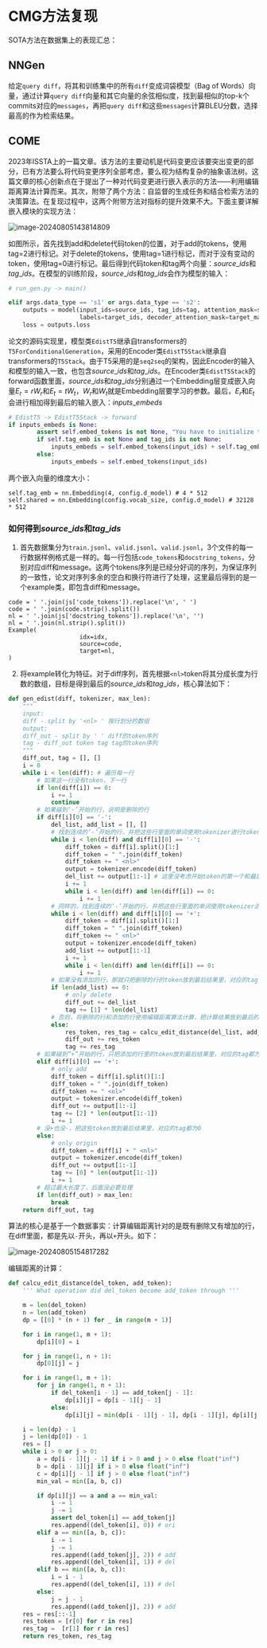 # CMG方法复现

SOTA方法在数据集上的表现汇总：





## NNGen

给定`query diff`，将其和训练集中的所有`diff`变成词袋模型（Bag of Words）向量，通过计算`query diff`向量和其它向量的余弦相似度，找到最相似的top-k个commits对应的`messages`，再把`query diff`和这些`messages`计算BLEU分数，选择最高的作为检索结果。

## COME

2023年ISSTA上的一篇文章。该方法的主要动机是代码变更应该要突出变更的部分，已有方法要么将代码变更序列全部考虑，要么视为结构复杂的抽象语法树。这篇文章的核心创新点在于提出了一种对代码变更进行嵌入表示的方法——利用编辑距离算法计算而来。其次，附带了两个方法：自监督的生成任务和结合检索方法的决策算法。在复现过程中，这两个附带方法对指标的提升效果不大。下面主要详解嵌入模块的实现方法：

![image-20240805143814809](assets/image-20240805143814809.png)

如图所示，首先找到add和delete代码token的位置，对于add的tokens，使用tag=2进行标记。对于delete的tokens，使用tag=1进行标记，而对于没有变动的token，使用tag=0进行标记。最后得到代码token和tag两个向量：$source\_ids$和$tag\_ids$。在模型的训练阶段，$source\_ids$和$tag\_ids$​会作为模型的输入：

```python
# run_gen.py -> main()

elif args.data_type == 's1' or args.data_type == 's2':
    outputs = model(input_ids=source_ids, tag_ids=tag, attention_mask=source_mask,
                    labels=target_ids, decoder_attention_mask=target_mask)
    loss = outputs.loss
```

论文的源码实现里，模型类`EdistT5`继承自transformers的`T5ForConditionalGeneration`，采用的Encoder类`EdistT5Stack`继承自transformers的`T5Stack`。由于T5采用的是`seq2seq`的架构，因此Encoder的输入和模型的输入一致，也包含$source\_ids$和$tag\_ids$。在Encoder类`EdistT5Stack`的forward函数里面，$source\_ids$和$tag\_ids$分别通过一个Embedding层变成嵌入向量$E_r=rW_r$和$E_t=tW_t$，$W_r$和$W_t$就是Embedding层要学习的参数。最后，$E_r$和$E_t$会进行相加得到最后的输入嵌入：$inputs\_embeds$

```python
# EdistT5 -> EdistT5Stack -> forward
if inputs_embeds is None:
        assert self.embed_tokens is not None, "You have to initialize the model with valid token embeddings"
        if self.tag_emb is not None and tag_ids is not None:
            inputs_embeds = self.embed_tokens(input_ids) + self.tag_emb(tag_ids)
        else:
            inputs_embeds = self.embed_tokens(input_ids)
```

两个嵌入向量的维度大小：

```
self.tag_emb = nn.Embedding(4, config.d_model) # 4 * 512
self.shared = nn.Embedding(config.vocab_size, config.d_model) # 32128 * 512
```

### 如何得到$source\_ids$和$tag\_ids$

1. 首先数据集分为`train.jsonl`、`valid.jsonl`、`valid.jsonl`，3个文件的每一行数据样例格式是一样的。每一行包括`code_tokens`和`docstring_tokens`，分别对应diff和message。这两个tokens序列是已经分好词的序列，为保证序列的一致性，论文对序列多余的空白和换行符进行了处理，这里最后得到的是一个example类，即包含diff和message。

```
code = ' '.join(js['code_tokens']).replace('\n', ' ')
code = ' '.join(code.strip().split())
nl = ' '.join(js['docstring_tokens']).replace('\n', '')
nl = ' '.join(nl.strip().split())
Example(
                    idx=idx,
                    source=code,
                    target=nl,
)

```

2. 将example转化为特征。对于diff序列，首先根据`<nl>`token将其分成长度为行数的数组，目标是得到最后的$source\_ids$和$tag\_ids$，核心算法如下：

```python
def gen_edist(diff, tokenizer, max_len):
    """
    input:
    diff - split by '<nl> ' 按行划分的数组
    output:
    diff_out - split by ' ' diff的token序列
    tag - diff_out token tag tag的token序列
    """
    diff_out, tag = [], []
    i = 0
    while i < len(diff): # 遍历每一行
        # 如果这一行没有token，下一行
        if len(diff[i]) == 0:
            i += 1
            continue
        # 如果碰到‘-’开始的行，说明是删除的行
        if diff[i][0] == '-':
            del_list, add_list = [], []
            # 找到连续的‘-’开始的行，并把这些行里面的单词使用tokenizer进行token化
            while i < len(diff) and diff[i][0] == '-':
                diff_token = diff[i].split()[1:]
                diff_token = " ".join(diff_token)
                diff_token += " <nl>"
                output = tokenizer.encode(diff_token)
                del_list += output[1:-1] # 这里没考虑开始token的第一个和最后一个token，也就是去除了首尾标记
                i += 1
                while i < len(diff) and len(diff[i]) == 0:
                    i += 1
            # 同样的，找到连续的‘-’开始的行，并把这些行里面的单词使用tokenizer进行token化
            while i < len(diff) and diff[i][0] == '+':
                diff_token = diff[i].split()[1:]
                diff_token = " ".join(diff_token)
                diff_token += " <nl>"
                output = tokenizer.encode(diff_token)
                add_list += output[1:-1]
                i += 1
                while i < len(diff) and len(diff[i]) == 0:
                    i += 1
            # 如果没有添加的行，那就只把删除的行的token放到最后结果里，对应的tag都为1
            if len(add_list) == 0:
                # only delete
                diff_out += del_list
                tag += [1] * len(del_list)
            # 否则，将删除的行和添加的行使用编辑距离算法计算，把计算结果放到最后的结果里
        	else:
                res_token, res_tag = calcu_edit_distance(del_list, add_list)
                diff_out += res_token
                tag += res_tag
        # 如果碰到“+”开始的行，只把添加的行里的token放到最后结果里，对应的tag都为2
    	elif diff[i][0] == '+':
            # only add
            diff_token = diff[i].split()[1:]
            diff_token = " ".join(diff_token)
            diff_token += " <nl>"
            output = tokenizer.encode(diff_token)
            diff_out += output[1:-1]
            tag += [2] * len(output[1:-1])
            i += 1
        # 没+也没-，把这些token放到最后结果里，对应的tag都为0
    	else:
            # only origin
            diff_token = diff[i] + " <nl>"
            output = tokenizer.encode(diff_token)
            diff_out += output[1:-1]
            tag += [0] * len(output[1:-1])
            i += 1
        # 超过最大长度了，后面没必要处理
        if len(diff_out) > max_len:
            break
    return diff_out, tag
```

算法的核心是基于一个数据事实：计算编辑距离针对的是既有删除又有增加的行，在diff里面，都是先以`-`开头，再以`+`开头。如下：

![image-20240805154817282](assets/image-20240805154817282.png)

编辑距离的计算：

```python
def calcu_edit_distance(del_token, add_token):
    ''' What operation did del_token become add_token through '''

    m = len(del_token)
    n = len(add_token)
    dp = [[0] * (n + 1) for _ in range(m + 1)]

    for i in range(1, m + 1):
        dp[i][0] = i

    for j in range(1, n + 1):
        dp[0][j] = j

    for i in range(1, m + 1):
        for j in range(1, n + 1):
            if del_token[i - 1] == add_token[j - 1]:
                dp[i][j] = dp[i - 1][j - 1]
            else:
                dp[i][j] = min(dp[i - 1][j - 1], dp[i - 1][j], dp[i][j - 1]) + 1

    i = len(dp) - 1
    j = len(dp[0]) - 1
    res = []
    while i > 0 or j > 0:
        a = dp[i - 1][j - 1] if i > 0 and j > 0 else float("inf")
        b = dp[i - 1][j] if i > 0 else float("inf")
        c = dp[i][j - 1] if j > 0 else float("inf")
        min_val = min([a, b, c])

        if dp[i][j] == a and a == min_val:
            i -= 1
            j -= 1
            assert del_token[i] == add_token[j]
            res.append((del_token[i], 0)) # ori
        elif a == min([a, b, c]):
            i -= 1
            j -= 1
            res.append((add_token[j], 2)) # add
            res.append((del_token[i], 1)) # del
        elif b == min([a, b, c]):
            i = i - 1
            res.append((del_token[i], 1)) # del
        else:
            j = j - 1
            res.append((add_token[j], 2)) # add
    res = res[::-1]
    res_token = [r[0] for r in res]
    res_tag =  [r[1] for r in res]
    return res_token, res_tag
```



